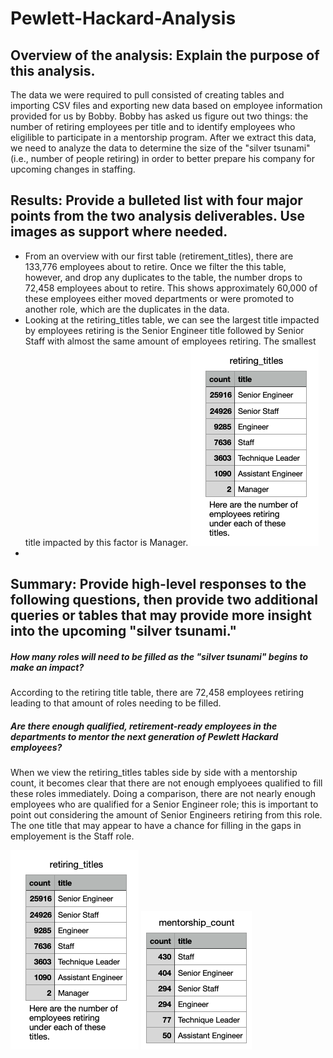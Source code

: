 # Pewlett-Hackard-Analysis

## Overview of the analysis: Explain the purpose of this analysis.
The data we were required to pull consisted of creating tables and importing CSV files and exporting new data based on employee information provided for us by Bobby. Bobby has asked us figure out two things: the number of retiring employees per title and to identify employees who eligilible to participate in a mentorship program. After we extract this data, we need to analyze the data to determine the size of the "silver tsunami" (i.e., number of people retiring) in order to better prepare his company for upcoming changes in staffing.

## Results: Provide a bulleted list with four major points from the two analysis deliverables. Use images as support where needed.

- From an overview with our first table (retirement_titles), there are 133,776 employees about to retire. Once we filter the this table, however, and drop any duplicates to the table, the number drops to 72,458 employees about to retire. This shows approximately 60,000 of these employees either moved departments or were promoted to another role, which are the duplicates in the data.
- Looking at the retiring_titles table, we can see the largest title impacted by employees retiring is the Senior Engineer title followed by Senior Staff with almost the same amount of employees retiring. The smallest title impacted by this factor is Manager.
![retiring_titles.png](Images/retiring_titles.png)
- 

## Summary: Provide high-level responses to the following questions, then provide two additional queries or tables that may provide more insight into the upcoming "silver tsunami."
##### How many roles will need to be filled as the "silver tsunami" begins to make an impact? 
According to the retiring title table, there are 72,458 employees retiring leading to that amount of roles needing to be filled.  
##### Are there enough qualified, retirement-ready employees in the departments to mentor the next generation of Pewlett Hackard employees?
When we view the retiring_titles tables side by side with a mentorship count, it becomes clear that there are not enough emplyoees qualified to fill these roles immediately. Doing a comparison, there are not nearly enough employees who are qualified for a Senior Engineer role; this is important to point out considering the amount of Senior Engineers retiring from this role. The one title that may appear to have a chance for filling in the gaps in employement is the Staff role. 

![retiring_titles.png](Images/retiring_titles.png) ![mentorship_count.png](Images/mentorship_count.png)
